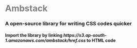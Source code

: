 
<h1 style="color: grey;">Ambstack</h1>
<h3>A open-source library for writing CSS codes quicker</h3>
<h4>Import the library by linking <i>https://s3.ap-south-1.amazonaws.com/ambstack/href.css</i> to HTML code</h4> 
